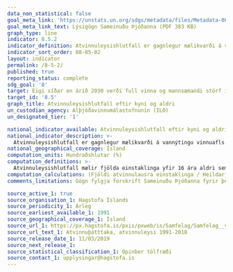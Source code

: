 ```yaml
---
data_non_statistical: false
goal_meta_link: 'https://unstats.un.org/sdgs/metadata/files/Metadata-08-05-02.pdf '
goal_meta_link_text: Lýsigögn Sameinuðu Þjóðanna (PDF 383 KB)
graph_type: line
indicator: 8.5.2
indicator_definition: Atvinnuleysishlutfall er gagnlegur mælikvarði á vannýtingu vinnuafls. Það endurspeglar vangetu hagkerfis til að útvega þeim vinnu sem vilja vinna, geta það og eru í virkri atvinnuleit en fá ekki atvinnu. Það er því mæilkvarði á skilvirkni hagkerfis til að virkja vinnuafl landins og frammistöðu vinnumarkaðarinns. Skammtímatölur um atvinnuleysishlutfall geta sýnt upplýsingar um lotubundnar breytingar í atvinnulífinu; aukning á atvinnuleysishlutfalli á sér oft stað samhliða samdrætti í efnahagi landa, eða í sumum tilvikum upphafi þensluskeiðs þar sem einstaklingar sem utan vinnumarkaðarinns hefja virka atvinnuleit.indicator_name: Atvinnuleysishlutfall eftir kyni, aldri og fötluðum einstaklingum.
indicator_sort_order: 08-05-02
layout: indicator
permalink: /8-5-2/
published: true
reporting_status: complete
sdg_goal: '8'
target: Eigi síðar en árið 2030 verði full vinna og mannsæmandi störf í boði fyrir allar konur og karla, þar á meðal ungt fólk og fatlað fólk, og sömu laun greidd fyrir jafnverðmæt störf.
target_id: '8.5'
graph_title: Atvinnuleysishlutfall eftir kyni og aldri
un_custodian_agency: Alþjóðavinnumálastofnunin (ILO)
un_designated_tier: '1'

national_indicator_available: Atvinnuleysishlutfall eftir kyni og aldri
national_indicator_description: >-
  Atvinnuleysishlutfall er gagnlegur mælikvarði á vannýtingu vinnuafls. Það endurspeglar vangetu hagkerfis til að útvega þeim vinnu sem vilja vinna, geta það og eru í virkri atvinnuleit en fá ekki atvinnu. Það er því mæilkvarði á skilvirkni hagkerfis til að virkja vinnuafl landins og frammistöðu vinnumarkaðarinns. Skammtímatölur um atvinnuleysishlutfall geta sýnt upplýsingar um lotubundnar breytingar í atvinnulífinu; aukning á atvinnuleysishlutfalli á sér oft stað samhliða samdrætti í efnahagi landa, eða í sumum tilvikum upphafi þensluskeiðs þar sem einstaklingar sem utan vinnumarkaðarinns hefja virka atvinnuleit.indicator_name: Atvinnuleysishlutfall eftir kyni, aldri og fötluðum einstaklingum.
national_geographical_coverage: Ísland
computation_units: Hundraðshlutar (%)
computation_definitions: >-
  Atvinnuleysishlutfall mælir fjölda einstaklinga yfir 16 ára aldri sem hafa verið í virkri atvinnuleit á síðustu fjórum vikum og geta hafið störf innan tveggja vikna. Atvinnuleysishlutfall er hlutfall atvinnulausra einstaklinga af þeim sem eru á vinnumarkaði.
computation_calculations: (Fjöldi atvinnulausra einstaklinga / Heildarfjöldi á vinnumarkaði) * 100
comments_limitations: Gögn fylgja forskrift Sameinuðu Þjóðanna fyrir þennan mælikvarða. Þessi mælikvarði var fundinn í samstarfi við málefnasérfræðinga.

source_active_1: true
source_organisation_1: Hagstofa Íslands
source_periodicity_1: Árleg
source_earliest_available_1: 1991
source_geographical_coverage_1: Ísland
source_url_1: https://px.hagstofa.is/pxis/pxweb/is/Samfelag/Samfelag__vinnumarkadur__vinnumarkadsrannsokn__3_arstolur/VIN01002.px
source_url_text_1: Atvinnuþátttaka, atvinnuleysi 1991-2018
source_release_date_1: 11/03/2019
source_next_release_1:
source_statistical_classification_1: Opinber tölfræði
source_contact_1: upplysingar@hagstofa.is
---
```

